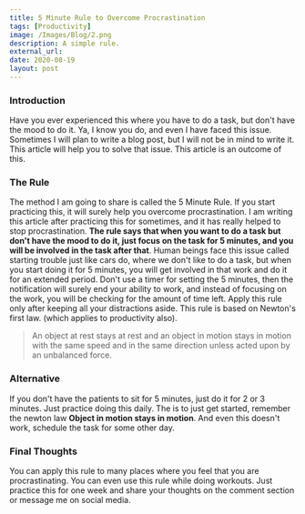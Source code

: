 ```yaml
---
title: 5 Minute Rule to Overcome Procrastination
tags: [Productivity]
image: /Images/Blog/2.png
description: A simple rule.
external_url:
date: 2020-08-19
layout: post
---
```

### Introduction
Have you ever experienced this where you have to do a task, but don't have the mood to do it. Ya, I know you do, and even I have faced this issue. Sometimes I will plan to write a blog post, but I will not be in mind to write it. This article will help you to solve that issue. This article is an outcome of this.

### The Rule
The method I am going to share is called the 5 Minute Rule. If you start practicing this, it will surely help you overcome procrastination. I am writing this article after practicing this for sometimes, and it has really helped to stop procrastination. **The rule says that when you want to do a task but don't have the mood to do it, just focus on the task for 5 minutes, and you will be involved in the task after that**. Human beings face this issue called starting trouble just like cars do, where we don't like to do a task, but when you start doing it for 5 minutes, you will get involved in that work and do it for an extended period. Don't use a timer for setting the 5 minutes, then the notification will surely end your ability to work, and instead of focusing on the work, you will be checking for the amount of time left. Apply this rule only after keeping all your distractions aside. This rule is based on Newton's first law. (which applies to productivity also).
> An object at rest stays at rest and an object in motion stays in motion with the same speed and in the same direction unless acted upon by an unbalanced force.

### Alternative
If you don't have the patients to sit for 5 minutes, just do it for 2 or 3 minutes. Just practice doing this daily. The is to just get started, remember the newton law **Object in motion stays in motion**. And even this doesn't work, schedule the task for some other day.

### Final Thoughts
You can apply this rule to many places where you feel that you are procrastinating. You can even use this rule while doing workouts. Just practice this for one week and share your thoughts on the comment section or message me on social media.